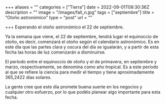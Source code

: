 +++
aliases = ""
categories = ["Tierra"]
date = 2022-09-01T08:30:36Z
description = ""
image = "/images/fall_n.jpg"
tags = ["septiembre"]
title = "Otoño astronómico"
type = "post"
url = ""

+++
Esperando el otoño astronómico el 22 de septiembre.  
  
Ya la semana que viene, el 22 de septiembre, tendrá lugar el equinoccio de otoño, es decir, comenzará el otoño según el calendario astronómico. Es en este día que las partes clara y oscura del día se igualarán, y a partir de esta fecha las horas de luz comenzarán a disminuirse.  
  
El período entre el equinoccio de otoño y el de primavera, en septiembre y marzo, respectivamente, se denomina como año tropical. Es a este período al que se refiere la ciencia para medir el tiempo y tiene aproximadamente 365,2422 días solares.  
  
La gente cree que este día promete buena suerte en los negocios y cualquier otro esfuerzo, por lo que podéis planear algo importante para esta fecha.
